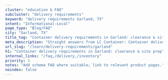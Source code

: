 ```yaml
---
cluster: "education & FAQ"
subcluster: "delivery requirements"
keyword: "delivery requirements Garland, TX"
intent: "Informational-Local"
page_type: "Blog/FAQ"
city: "Garland, TX"
title_tag: "Container delivery requirements in Garland: clearance & site prep | LC Container"
meta_description: "Straight answers from LC Container: Container delivery requirements in Garland: clearance & site prep. Local expertise Since 2003."
url_slug: "/learn/delivery-requirements/garland"
h1: "Container delivery requirements in Garland: clearance & site prep"
internal_links: "/faq,/delivery,/inventory"
priority: 1
notes: "Add schema FAQ where suitable; link to relevant product pages."
noindex: false
---
```


<!-- TODO: Add unique city/inventory copy, images, and internal links here. -->

